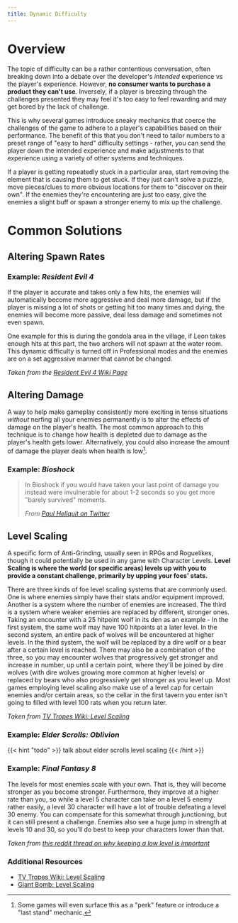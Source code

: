 ```yaml
---
title: Dynamic Difficulty
---
```


# Overview

The topic of difficulty can be a rather contentious conversation, often breaking down into a debate over the developer's _intended_ experience vs the player's experience. However, **no consumer wants to purchase a product they can't use**. Inversely, if a player is breezing through the challenges presented they may feel it's too easy to feel rewarding and may get bored by the lack of challenge.

This is why several games introduce sneaky mechanics that coerce the challenges of the game to adhere to a player's capabilities based on their performance. The benefit of this that you don't need to tailor numbers to a preset range of "easy to hard" difficulty settings - rather, you can send the player down the intended experience and make adjustments to that experience using a variety of other systems and techniques.

If a player is getting repeatedly stuck in a particular area, start removing the element that is causing them to get stuck. If they just can't solve a puzzle, move pieces/clues to more obvious locations for them to "discover on their own". If the enemies they're encountering are just too easy, give the enemies a slight buff or spawn a stronger enemy to 
mix up the challenge.

# Common Solutions

## Altering Spawn Rates

### Example: _Resident Evil 4_

If the player is accurate and takes only a few hits, the enemies will automatically become more aggressive and deal more damage, but if the player is missing a lot of shots or getting hit too many times and dying, the enemies will become more passive, deal less damage and sometimes not even spawn.

One example for this is during the gondola area in the village, if Leon takes enough hits at this part, the two archers will not spawn at the water room. This dynamic difficulty is turned off in Professional modes and the enemies are on a set aggressive manner that cannot be changed.

_Taken from the [Resident Evil 4 Wiki Page](https://residentevil.fandom.com/wiki/Main_game_(RE4))_

## Altering Damage

A way to help make gameplay consistently more exciting in tense situations _without_ nerfing all your enemies permanently is to alter the effects of damage on the player's health. The most common approach to this technique is to change how health is depleted due to damage as the player's health gets lower. Alternatively, you could also increase the amount of damage the player deals when health is low[^damage-boost].

[^damage-boost]: Some games will even surface this as a "perk" feature or introduce a "last stand" mechanic.

### Example: _Bioshock_

> In Bioshock if you would have taken your last point of damage you instead were invulnerable for about 1-2 seconds so you get more "barely survived" moments.
>
> _From [Paul Hellquit on Twitter](https://twitter.com/TheElfquist/status/903694421434277888)_


## Level Scaling

A specific form of Anti-Grinding, usually seen in RPGs and Roguelikes, though it could potentially be used in any game with Character Levels. **Level Scaling is where the world (or specific areas) levels up with you to provide a constant challenge, primarily by upping your foes' stats.**

There are three kinds of foe level scaling systems that are commonly used. One is where enemies simply have their stats and/or equipment improved. Another is a system where the number of enemies are increased. The third is a system where weaker enemies are replaced by different, stronger ones. Taking an encounter with a 25 hitpoint wolf in its den as an example - In the first system, the same wolf may have 100 hitpoints at a later level. In the second system, an entire pack of wolves will be encountered at higher levels. In the third system, the wolf will be replaced by a dire wolf or a bear after a certain level is reached. There may also be a combination of the three, so you may encounter wolves that progressively get stronger and increase in number, up until a certain point, where they'll be joined by dire wolves (with dire wolves growing more common at higher levels) or replaced by bears who also progressively get stronger as you level up. Most games employing level scaling also make use of a level cap for certain enemies and/or certain areas, so the cellar in the first tavern you enter isn't going to filled with level 100 rats when you return later. 

_Taken from [TV Tropes Wiki: Level Scaling](https://tvtropes.org/pmwiki/pmwiki.php/Main/LevelScaling)_

### Example: _Elder Scrolls: Oblivion_

{{< hint "todo" >}}
talk about elder scrolls level scaling
{{< /hint >}}

### Example: _Final Fantasy 8_

The levels for most enemies scale with your own. That is, they will become stronger as you become stronger. Furthermore, they improve at a higher rate than you, so while a level 5 character can take on a level 5 enemy rather easily, a level 30 character will have a lot of trouble defeating a level 30 enemy. You can compensate for this somewhat through junctioning, but it can still present a challenge. Enemies also see a huge jump in strength at levels 10 and 30, so you'll do best to keep your characters lower than that.

_Taken from [this reddit thread on why keeping a low level is important](https://www.reddit.com/r/FinalFantasy/comments/28gvqn/why_is_keeping_a_low_level_in_ffviii_important/)_

### Additional Resources

- [TV Tropes Wiki: Level Scaling](https://tvtropes.org/pmwiki/pmwiki.php/Main/LevelScaling)
- [Giant Bomb: Level Scaling](https://www.giantbomb.com/level-scaling/3015-608/)
